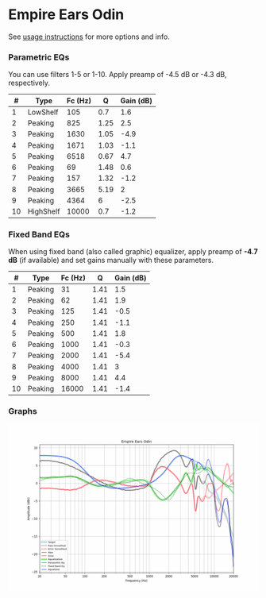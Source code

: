 # Empire Ears Odin
See [usage instructions](https://github.com/jaakkopasanen/AutoEq#usage) for more options and info.

### Parametric EQs
You can use filters 1-5 or 1-10. Apply preamp of -4.5 dB or -4.3 dB, respectively.

|   # | Type      |   Fc (Hz) |    Q |   Gain (dB) |
|-----|-----------|-----------|------|-------------|
|   1 | LowShelf  |       105 | 0.7  |         1.6 |
|   2 | Peaking   |       825 | 1.25 |         2.5 |
|   3 | Peaking   |      1630 | 1.05 |        -4.9 |
|   4 | Peaking   |      1671 | 1.03 |        -1.1 |
|   5 | Peaking   |      6518 | 0.67 |         4.7 |
|   6 | Peaking   |        69 | 1.48 |         0.6 |
|   7 | Peaking   |       157 | 1.32 |        -1.2 |
|   8 | Peaking   |      3665 | 5.19 |         2   |
|   9 | Peaking   |      4364 | 6    |        -2.5 |
|  10 | HighShelf |     10000 | 0.7  |        -1.2 |

### Fixed Band EQs
When using fixed band (also called graphic) equalizer, apply preamp of **-4.7 dB** (if available) and set gains manually with these parameters.

|   # | Type    |   Fc (Hz) |    Q |   Gain (dB) |
|-----|---------|-----------|------|-------------|
|   1 | Peaking |        31 | 1.41 |         1.5 |
|   2 | Peaking |        62 | 1.41 |         1.9 |
|   3 | Peaking |       125 | 1.41 |        -0.5 |
|   4 | Peaking |       250 | 1.41 |        -1.1 |
|   5 | Peaking |       500 | 1.41 |         1.8 |
|   6 | Peaking |      1000 | 1.41 |        -0.3 |
|   7 | Peaking |      2000 | 1.41 |        -5.4 |
|   8 | Peaking |      4000 | 1.41 |         3   |
|   9 | Peaking |      8000 | 1.41 |         4.4 |
|  10 | Peaking |     16000 | 1.41 |        -1.4 |

### Graphs
![](./Empire%20Ears%20Odin.png)

